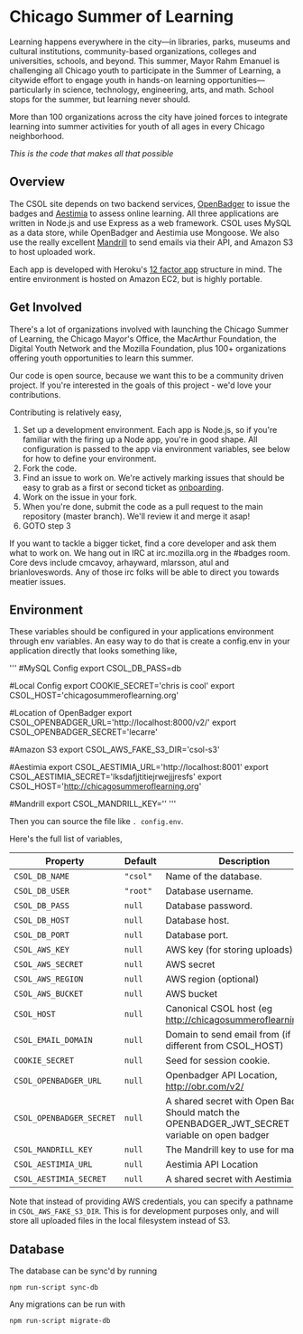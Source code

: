 # Chicago Summer of Learning

Learning happens everywhere in the city—in libraries, parks, museums and cultural institutions, community-based organizations, colleges and universities, schools, and beyond. This summer, Mayor Rahm Emanuel is challenging all Chicago youth to participate in the Summer of Learning, a citywide effort to engage youth in hands-on learning opportunities—particularly in science, technology, engineering, arts, and math. School stops for the summer, but learning never should.

More than 100 organizations across the city have joined forces to integrate learning into summer activities for youth of all ages in every Chicago neighborhood.

*This is the code that makes all that possible*

## Overview

The CSOL site depends on two backend services, [OpenBadger](http://github.com/mozilla/openbadger) to issue the badges and [Aestimia](http://github.com/mozilla/aestimia) to assess online learning. All three applications are written in Node.js and use Express as a web framework. CSOL uses MySQL as a data store, while OpenBadger and Aestimia use Mongoose. We also use the really excellent [Mandrill](http://mandrillapp.com) to send emails via their API, and Amazon S3 to host uploaded work.

Each app is developed with Heroku's [12 factor app](http://www.12factor.net/) structure in mind. The entire environment is hosted on Amazon EC2, but is highly portable.

## Get Involved

There's a lot of organizations involved with launching the Chicago Summer of Learning, the Chicago Mayor's Office, the MacArthur Foundation, the Digital Youth Network and the Mozilla Foundation, plus 100+ organizations offering youth opportunities to learn this summer.

Our code is open source, because we want this to be a community driven project. If you're interested in the goals of this project - we'd love your contributions.

Contributing is relatively easy,

1. Set up a development environment. Each app is Node.js, so if you're familiar with the firing up a Node app, you're in good shape. All configuration is passed to the app via environment variables, see below for how to define your environment.
2. Fork the code.
3. Find an issue to work on. We're actively marking issues that should be easy to grab as a first or second ticket as [onboarding](https://github.com/mozilla/csol-site/issues?labels=onboard&state=open).
4. Work on the issue in your fork.
5. When you're done, submit the code as a pull request to the main repository (master branch). We'll review it and merge it asap!
6. GOTO step 3

If you want to tackle a bigger ticket, find a core developer and ask them what to work on. We hang out in IRC at irc.mozilla.org in the #badges room. Core devs include cmcavoy, arhayward, mlarsson, atul and brianloveswords. Any of those irc folks will be able to direct you towards meatier issues.

## Environment

These variables should be configured in your applications environment through env variables. An easy way to do that is create a config.env in your application directly that looks something like,

'''
#MySQL Config
export CSOL_DB_PASS=db

#Local Config
export COOKIE_SECRET='chris is cool'
export CSOL_HOST='chicagosummeroflearning.org'


#Location of OpenBadger
export CSOL_OPENBADGER_URL='http://localhost:8000/v2/'
export CSOL_OPENBADGER_SECRET='lecarre'

#Amazon S3
export CSOL_AWS_FAKE_S3_DIR='csol-s3'

#Aestimia
export CSOL_AESTIMIA_URL='http://localhost:8001'
export CSOL_AESTIMIA_SECRET='lksdafjjtitiejrwejjjresfs'
export CSOL_HOST='http://chicagosummeroflearning.org'

#Mandrill
export CSOL_MANDRILL_KEY=''
'''

Then you can source the file like `. config.env`.

Here's the full list of variables,

Property            | Default  | Description
--------------------|----------|-------------------------
`CSOL_DB_NAME`      | `"csol"` | Name of the database.
`CSOL_DB_USER`      | `"root"` | Database username.
`CSOL_DB_PASS`      | `null`   | Database password.
`CSOL_DB_HOST`      | `null`   | Database host.
`CSOL_DB_PORT`      | `null`   | Database port.
`CSOL_AWS_KEY`      | `null`   | AWS key (for storing uploads)
`CSOL_AWS_SECRET`   | `null`   | AWS secret
`CSOL_AWS_REGION`   | `null`   | AWS region (optional)
`CSOL_AWS_BUCKET`   | `null`   | AWS bucket
`CSOL_HOST`         | `null`   | Canonical CSOL host (eg http://chicagosummeroflearning.org)
`CSOL_EMAIL_DOMAIN` | `null`   | Domain to send email from (if different from CSOL_HOST)
`COOKIE_SECRET`     | `null`   | Seed for session cookie.
`CSOL_OPENBADGER_URL`    | `null` | Openbadger API Location, http://obr.com/v2/
`CSOL_OPENBADGER_SECRET` | `null` | A shared secret with Open Badger. Should match the OPENBADGER_JWT_SECRET variable on open badger
`CSOL_MANDRILL_KEY` | `null` | The Mandrill key to use for mailings.
`CSOL_AESTIMIA_URL`      | `null` | Aestimia API Location
`CSOL_AESTIMIA_SECRET`   | `null` | A shared secret with Aestimia

Note that instead of providing AWS credentials, you can specify a pathname
in `CSOL_AWS_FAKE_S3_DIR`. This is for development purposes only, and
will store all uploaded files in the local filesystem instead of S3.

## Database

The database can be sync'd by running

    npm run-script sync-db

Any migrations can be run with

    npm run-script migrate-db
